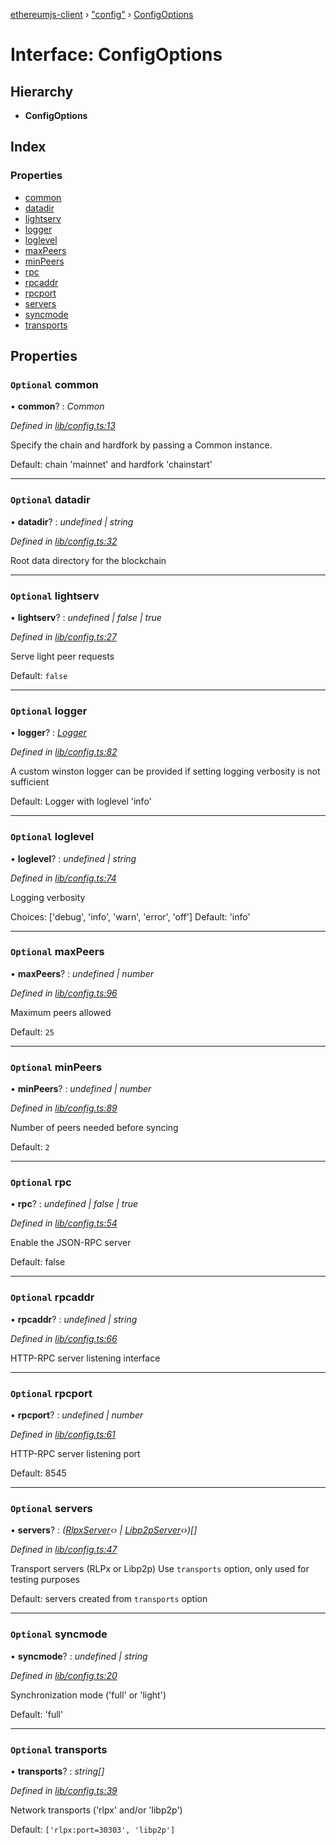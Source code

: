 [ethereumjs-client](../README.md) › ["config"](../modules/_config_.md) › [ConfigOptions](_config_.configoptions.md)

# Interface: ConfigOptions

## Hierarchy

* **ConfigOptions**

## Index

### Properties

* [common](_config_.configoptions.md#optional-common)
* [datadir](_config_.configoptions.md#optional-datadir)
* [lightserv](_config_.configoptions.md#optional-lightserv)
* [logger](_config_.configoptions.md#optional-logger)
* [loglevel](_config_.configoptions.md#optional-loglevel)
* [maxPeers](_config_.configoptions.md#optional-maxpeers)
* [minPeers](_config_.configoptions.md#optional-minpeers)
* [rpc](_config_.configoptions.md#optional-rpc)
* [rpcaddr](_config_.configoptions.md#optional-rpcaddr)
* [rpcport](_config_.configoptions.md#optional-rpcport)
* [servers](_config_.configoptions.md#optional-servers)
* [syncmode](_config_.configoptions.md#optional-syncmode)
* [transports](_config_.configoptions.md#optional-transports)

## Properties

### `Optional` common

• **common**? : *Common*

*Defined in [lib/config.ts:13](https://github.com/ethereumjs/ethereumjs-client/blob/master/lib/config.ts#L13)*

Specify the chain and hardfork by passing a Common instance.

Default: chain 'mainnet' and hardfork 'chainstart'

___

### `Optional` datadir

• **datadir**? : *undefined | string*

*Defined in [lib/config.ts:32](https://github.com/ethereumjs/ethereumjs-client/blob/master/lib/config.ts#L32)*

Root data directory for the blockchain

___

### `Optional` lightserv

• **lightserv**? : *undefined | false | true*

*Defined in [lib/config.ts:27](https://github.com/ethereumjs/ethereumjs-client/blob/master/lib/config.ts#L27)*

Serve light peer requests

Default: `false`

___

### `Optional` logger

• **logger**? : *[Logger](../modules/_logging_.md#logger)*

*Defined in [lib/config.ts:82](https://github.com/ethereumjs/ethereumjs-client/blob/master/lib/config.ts#L82)*

A custom winston logger can be provided
if setting logging verbosity is not sufficient

Default: Logger with loglevel 'info'

___

### `Optional` loglevel

• **loglevel**? : *undefined | string*

*Defined in [lib/config.ts:74](https://github.com/ethereumjs/ethereumjs-client/blob/master/lib/config.ts#L74)*

Logging verbosity

Choices: ['debug', 'info', 'warn', 'error', 'off']
Default: 'info'

___

### `Optional` maxPeers

• **maxPeers**? : *undefined | number*

*Defined in [lib/config.ts:96](https://github.com/ethereumjs/ethereumjs-client/blob/master/lib/config.ts#L96)*

Maximum peers allowed

Default: `25`

___

### `Optional` minPeers

• **minPeers**? : *undefined | number*

*Defined in [lib/config.ts:89](https://github.com/ethereumjs/ethereumjs-client/blob/master/lib/config.ts#L89)*

Number of peers needed before syncing

Default: `2`

___

### `Optional` rpc

• **rpc**? : *undefined | false | true*

*Defined in [lib/config.ts:54](https://github.com/ethereumjs/ethereumjs-client/blob/master/lib/config.ts#L54)*

Enable the JSON-RPC server

Default: false

___

### `Optional` rpcaddr

• **rpcaddr**? : *undefined | string*

*Defined in [lib/config.ts:66](https://github.com/ethereumjs/ethereumjs-client/blob/master/lib/config.ts#L66)*

HTTP-RPC server listening interface

___

### `Optional` rpcport

• **rpcport**? : *undefined | number*

*Defined in [lib/config.ts:61](https://github.com/ethereumjs/ethereumjs-client/blob/master/lib/config.ts#L61)*

HTTP-RPC server listening port

Default: 8545

___

### `Optional` servers

• **servers**? : *([RlpxServer](../classes/_net_server_rlpxserver_.rlpxserver.md)‹› | [Libp2pServer](../classes/_net_server_libp2pserver_.libp2pserver.md)‹›)[]*

*Defined in [lib/config.ts:47](https://github.com/ethereumjs/ethereumjs-client/blob/master/lib/config.ts#L47)*

Transport servers (RLPx or Libp2p)
Use `transports` option, only used for testing purposes

Default: servers created from `transports` option

___

### `Optional` syncmode

• **syncmode**? : *undefined | string*

*Defined in [lib/config.ts:20](https://github.com/ethereumjs/ethereumjs-client/blob/master/lib/config.ts#L20)*

Synchronization mode ('full' or 'light')

Default: 'full'

___

### `Optional` transports

• **transports**? : *string[]*

*Defined in [lib/config.ts:39](https://github.com/ethereumjs/ethereumjs-client/blob/master/lib/config.ts#L39)*

Network transports ('rlpx' and/or 'libp2p')

Default: `['rlpx:port=30303', 'libp2p']`
